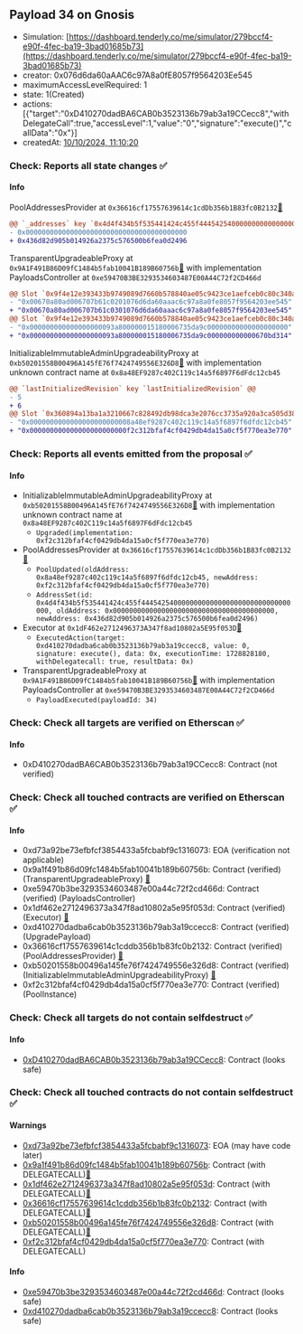 ## Payload 34 on Gnosis

- Simulation: [https://dashboard.tenderly.co/me/simulator/279bccf4-e90f-4fec-ba19-3bad01685b73](https://dashboard.tenderly.co/me/simulator/279bccf4-e90f-4fec-ba19-3bad01685b73)
- creator: 0x076d6da60aAAC6c97A8a0fE8057f9564203Ee545
- maximumAccessLevelRequired: 1
- state: 1(Created)
- actions: [{"target":"0xD410270dadBA6CAB0b3523136b79ab3a19CCecc8","withDelegateCall":true,"accessLevel":1,"value":"0","signature":"execute()","callData":"0x"}]
- createdAt: [10/10/2024, 11:10:20](https://gnosisscan.io/tx/0x9684cd210f2576156b5b1479dfe8a542809ef134c714801fb8bc5ffa9fe3ff2c)

### Check: Reports all state changes :white_check_mark:

#### Info


PoolAddressesProvider at `0x36616cf17557639614c1cdDb356b1B83fc0B2132`[:ghost:](https://github.com/bgd-labs/aave-address-book "AaveV3Gnosis.POOL_ADDRESSES_PROVIDER")
```diff
@@ `_addresses` key `0x4d4f434b5f535441424c455f4445425400000000000000000000000000000000` @@
- 0x0000000000000000000000000000000000000000
+ 0x436d82d905b014926a2375c576500b6fea0d2496
```

TransparentUpgradeableProxy at `0x9A1F491B86D09fC1484b5fab10041B189B60756b`[:ghost:](https://github.com/bgd-labs/aave-address-book "GovernanceV3Gnosis.PAYLOADS_CONTROLLER") with implementation PayloadsController at `0xe59470B3BE3293534603487E00A44C72f2CD466d`
```diff
@@ Slot `0x9f4e12e393433b9749089d7660b578840ae05c9423ce1aefceb0c80c340a21c6` @@
- "0x00670a80ad006707b61c0201076d6da60aaac6c97a8a0fe8057f9564203ee545"
+ "0x00670a80ad006707b61c0301076d6da60aaac6c97a8a0fe8057f9564203ee545"
@@ Slot `0x9f4e12e393433b9749089d7660b578840ae05c9423ce1aefceb0c80c340a21c7` @@
- "0x000000000000000000093a800000015180006735da9c00000000000000000000"
+ "0x000000000000000000093a800000015180006735da9c000000000000670bd314"
```

InitializableImmutableAdminUpgradeabilityProxy at `0xb50201558B00496A145fE76f7424749556E326D8`[:ghost:](https://github.com/bgd-labs/aave-address-book "AaveV3Gnosis.POOL") with implementation unknown contract name at `0x8a48EF9287c402C119c14a5f6897F6dFdc12cb45`
```diff
@@ `lastInitializedRevision` key `lastInitializedRevision` @@
- 5
+ 6
@@ Slot `0x360894a13ba1a3210667c828492db98dca3e2076cc3735a920a3ca505d382bbc` @@
- "0x0000000000000000000000008a48ef9287c402c119c14a5f6897f6dfdc12cb45"
+ "0x000000000000000000000000f2c312bfaf4cf0429db4da15a0cf5f770ea3e770"
```


### Check: Reports all events emitted from the proposal :white_check_mark:

#### Info

- InitializableImmutableAdminUpgradeabilityProxy at `0xb50201558B00496A145fE76f7424749556E326D8`[:ghost:](https://github.com/bgd-labs/aave-address-book "AaveV3Gnosis.POOL") with implementation unknown contract name at `0x8a48EF9287c402C119c14a5f6897F6dFdc12cb45`
  - `Upgraded(implementation: 0xf2c312bfaf4cf0429db4da15a0cf5f770ea3e770)`
- PoolAddressesProvider at `0x36616cf17557639614c1cdDb356b1B83fc0B2132`[:ghost:](https://github.com/bgd-labs/aave-address-book "AaveV3Gnosis.POOL_ADDRESSES_PROVIDER")
  - `PoolUpdated(oldAddress: 0x8a48ef9287c402c119c14a5f6897f6dfdc12cb45, newAddress: 0xf2c312bfaf4cf0429db4da15a0cf5f770ea3e770)`
  - `AddressSet(id: 0x4d4f434b5f535441424c455f4445425400000000000000000000000000000000, oldAddress: 0x0000000000000000000000000000000000000000, newAddress: 0x436d82d905b014926a2375c576500b6fea0d2496)`
- Executor at `0x1dF462e2712496373A347f8ad10802a5E95f053D`[:ghost:](https://github.com/bgd-labs/aave-address-book "AaveV3Gnosis.ACL_ADMIN, GovernanceV3Gnosis.EXECUTOR_LVL_1")
  - `ExecutedAction(target: 0xd410270dadba6cab0b3523136b79ab3a19ccecc8, value: 0, signature: execute(), data: 0x, executionTime: 1728828180, withDelegatecall: true, resultData: 0x)`
- TransparentUpgradeableProxy at `0x9A1F491B86D09fC1484b5fab10041B189B60756b`[:ghost:](https://github.com/bgd-labs/aave-address-book "GovernanceV3Gnosis.PAYLOADS_CONTROLLER") with implementation PayloadsController at `0xe59470B3BE3293534603487E00A44C72f2CD466d`
  - `PayloadExecuted(payloadId: 34)`

### Check: Check all targets are verified on Etherscan :white_check_mark:

#### Info

- 0xD410270dadBA6CAB0b3523136b79ab3a19CCecc8: Contract (not verified) 

### Check: Check all touched contracts are verified on Etherscan :white_check_mark:

#### Info

- 0xd73a92be73efbfcf3854433a5fcbabf9c1316073: EOA (verification not applicable)
- 0x9a1f491b86d09fc1484b5fab10041b189b60756b: Contract (verified) (TransparentUpgradeableProxy) [:ghost:](https://github.com/bgd-labs/aave-address-book "GovernanceV3Gnosis.PAYLOADS_CONTROLLER")
- 0xe59470b3be3293534603487e00a44c72f2cd466d: Contract (verified) (PayloadsController) 
- 0x1df462e2712496373a347f8ad10802a5e95f053d: Contract (verified) (Executor) [:ghost:](https://github.com/bgd-labs/aave-address-book "AaveV3Gnosis.ACL_ADMIN, GovernanceV3Gnosis.EXECUTOR_LVL_1")
- 0xd410270dadba6cab0b3523136b79ab3a19ccecc8: Contract (verified) (UpgradePayload) 
- 0x36616cf17557639614c1cddb356b1b83fc0b2132: Contract (verified) (PoolAddressesProvider) [:ghost:](https://github.com/bgd-labs/aave-address-book "AaveV3Gnosis.POOL_ADDRESSES_PROVIDER")
- 0xb50201558b00496a145fe76f7424749556e326d8: Contract (verified) (InitializableImmutableAdminUpgradeabilityProxy) [:ghost:](https://github.com/bgd-labs/aave-address-book "AaveV3Gnosis.POOL")
- 0xf2c312bfaf4cf0429db4da15a0cf5f770ea3e770: Contract (verified) (PoolInstance) 

### Check: Check all targets do not contain selfdestruct :white_check_mark:

#### Info

- [0xD410270dadBA6CAB0b3523136b79ab3a19CCecc8](https://gnosisscan.io/address/0xD410270dadBA6CAB0b3523136b79ab3a19CCecc8): Contract (looks safe)

### Check: Check all touched contracts do not contain selfdestruct :white_check_mark:

#### Warnings

- [0xd73a92be73efbfcf3854433a5fcbabf9c1316073](https://gnosisscan.io/address/0xd73a92be73efbfcf3854433a5fcbabf9c1316073): EOA (may have code later)
- [0x9a1f491b86d09fc1484b5fab10041b189b60756b](https://gnosisscan.io/address/0x9a1f491b86d09fc1484b5fab10041b189b60756b): Contract (with DELEGATECALL)[:ghost:](https://github.com/bgd-labs/aave-address-book "GovernanceV3Gnosis.PAYLOADS_CONTROLLER")
- [0x1df462e2712496373a347f8ad10802a5e95f053d](https://gnosisscan.io/address/0x1df462e2712496373a347f8ad10802a5e95f053d): Contract (with DELEGATECALL)[:ghost:](https://github.com/bgd-labs/aave-address-book "AaveV3Gnosis.ACL_ADMIN, GovernanceV3Gnosis.EXECUTOR_LVL_1")
- [0x36616cf17557639614c1cddb356b1b83fc0b2132](https://gnosisscan.io/address/0x36616cf17557639614c1cddb356b1b83fc0b2132): Contract (with DELEGATECALL)[:ghost:](https://github.com/bgd-labs/aave-address-book "AaveV3Gnosis.POOL_ADDRESSES_PROVIDER")
- [0xb50201558b00496a145fe76f7424749556e326d8](https://gnosisscan.io/address/0xb50201558b00496a145fe76f7424749556e326d8): Contract (with DELEGATECALL)[:ghost:](https://github.com/bgd-labs/aave-address-book "AaveV3Gnosis.POOL")
- [0xf2c312bfaf4cf0429db4da15a0cf5f770ea3e770](https://gnosisscan.io/address/0xf2c312bfaf4cf0429db4da15a0cf5f770ea3e770): Contract (with DELEGATECALL)

#### Info

- [0xe59470b3be3293534603487e00a44c72f2cd466d](https://gnosisscan.io/address/0xe59470b3be3293534603487e00a44c72f2cd466d): Contract (looks safe)
- [0xd410270dadba6cab0b3523136b79ab3a19ccecc8](https://gnosisscan.io/address/0xd410270dadba6cab0b3523136b79ab3a19ccecc8): Contract (looks safe)

